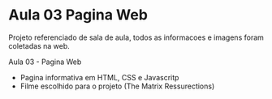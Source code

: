 # Aula 03 Pagina Web

Projeto referenciado de sala de aula, todos as informacoes e imagens foram coletadas na web.

Aula 03 - Pagina Web

- Pagina informativa em HTML, CSS e Javascritp
- Filme escolhido para o projeto (The Matrix Ressurections)
